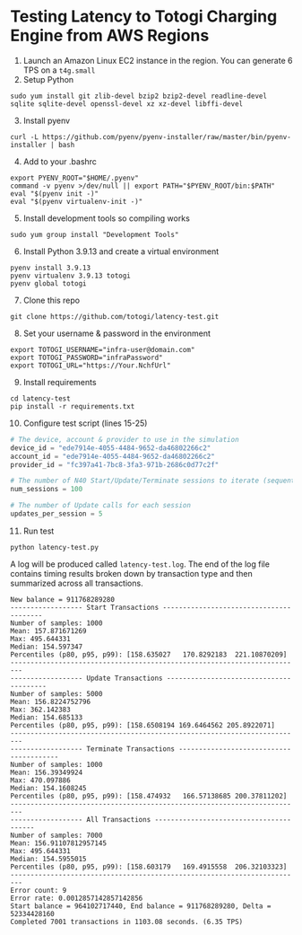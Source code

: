 # Testing Latency to Totogi Charging Engine from AWS Regions

1. Launch an Amazon Linux EC2 instance in the region. You can generate 6 TPS on a `t4g.small`
2. Setup Python

```shell
sudo yum install git zlib-devel bzip2 bzip2-devel readline-devel sqlite sqlite-devel openssl-devel xz xz-devel libffi-devel
```

3. Install pyenv

```shell
curl -L https://github.com/pyenv/pyenv-installer/raw/master/bin/pyenv-installer | bash
```

4. Add to your .bashrc

```shell
export PYENV_ROOT="$HOME/.pyenv"
command -v pyenv >/dev/null || export PATH="$PYENV_ROOT/bin:$PATH"
eval "$(pyenv init -)"
eval "$(pyenv virtualenv-init -)"
```

5. Install development tools so compiling works

```shell
sudo yum group install "Development Tools"
```

6. Install Python 3.9.13 and create a virtual environment

```shell
pyenv install 3.9.13
pyenv virtualenv 3.9.13 totogi
pyenv global totogi
```

7. Clone this repo

```shell
git clone https://github.com/totogi/latency-test.git
```

8.  Set your username & password in the environment

```shell
export TOTOGI_USERNAME="infra-user@domain.com"
export TOTOGI_PASSWORD="infraPassword"
export TOTOGI_URL="https://Your.NchfUrl"
```

9. Install requirements

```shell
cd latency-test
pip install -r requirements.txt
```

10. Configure test script (lines 15-25)

```python
# The device, account & provider to use in the simulation
device_id = "ede7914e-4055-4484-9652-da46802266c2"
account_id = "ede7914e-4055-4484-9652-da46802266c2"
provider_id = "fc397a41-7bc8-3fa3-971b-2686c0d77c2f"

# The number of N40 Start/Update/Terminate sessions to iterate (sequentially)
num_sessions = 100

# The number of Update calls for each session
updates_per_session = 5
```

11. Run test

```shell
python latency-test.py
```

A log will be produced called `latency-test.log`. The end of the log file contains timing results broken down by transaction type and then summarized across all transactions.

```
New balance = 911768289280
------------------ Start Transactions ----------------------------------------
Number of samples: 1000
Mean: 157.871671269
Max: 495.644331
Median: 154.597347
Percentiles (p80, p95, p99): [158.635027   170.8292183  221.10870209]
-------------------------------------------------------------------------
------------------ Update Transactions ----------------------------------------
Number of samples: 5000
Mean: 156.8224752796
Max: 362.142383
Median: 154.685133
Percentiles (p80, p95, p99): [158.6508194 169.6464562 205.8922071]
-------------------------------------------------------------------------
------------------ Terminate Transactions ----------------------------------------
Number of samples: 1000
Mean: 156.39349924
Max: 470.097886
Median: 154.1608245
Percentiles (p80, p95, p99): [158.474932   166.57138685 200.37811202]
-------------------------------------------------------------------------
------------------ All Transactions ----------------------------------------
Number of samples: 7000
Mean: 156.91107812957145
Max: 495.644331
Median: 154.5955015
Percentiles (p80, p95, p99): [158.603179   169.4915558  206.32103323]
-------------------------------------------------------------------------
Error count: 9
Error rate: 0.0012857142857142856
Start balance = 964102717440, End balance = 911768289280, Delta = 52334428160
Completed 7001 transactions in 1103.08 seconds. (6.35 TPS)
```
